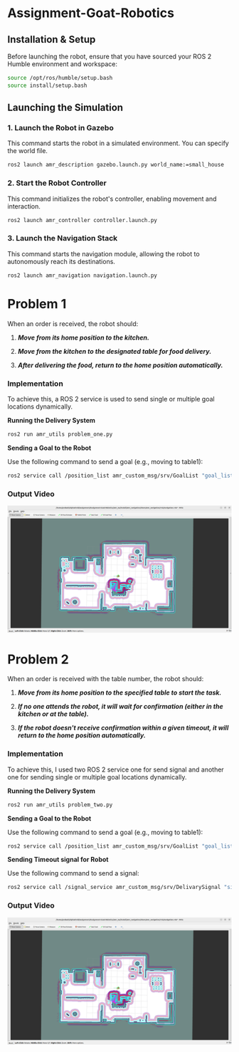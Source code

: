 # Assignment-Goat-Robotics

## Installation & Setup
Before launching the robot, ensure that you have sourced your ROS 2 Humble environment and workspace:
```bash
source /opt/ros/humble/setup.bash
source install/setup.bash
```

## Launching the Simulation

### 1. Launch the Robot in Gazebo

This command starts the robot in a simulated environment. You can specify the world file.
```bash
ros2 launch amr_description gazebo.launch.py world_name:=small_house
```
### 2. Start the Robot Controller

This command initializes the robot's controller, enabling movement and interaction.
```bash
ros2 launch amr_controller controller.launch.py
```

### 3. Launch the Navigation Stack

This command starts the navigation module, allowing the robot to autonomously reach its destinations.
```bash
ros2 launch amr_navigation navigation.launch.py
```


# Problem 1

When an order is received, the robot should:

1. ***Move from its home position to the kitchen.***

2. ***Move from the kitchen to the designated table for food delivery.***

3. ***After delivering the food, return to the home position automatically.***

### Implementation

To achieve this, a ROS 2 service is used to send single or multiple goal locations dynamically.

**Running the Delivery System**
```bash
ros2 run amr_utils problem_one.py
```
**Sending a Goal to the Robot**

Use the following command to send a goal (e.g., moving to table1):

```bash
ros2 service call /position_list amr_custom_msg/srv/GoalList "goal_list: [table1]"
```

### Output Video

[![Problem One](data/pic.png)](https://drive.google.com/file/d/1OzVE8HLD-lfVHHrgjoURyCafVJnp0MZ4/view?usp=drive_link)


# Problem 2

When an order is received with the table number, the robot should:


1. ***Move from its home position to the specified table to start the task.***

2. ***If no one attends the robot, it will wait for confirmation (either in the kitchen or at the table).***

3. ***If the robot doesn't receive confirmation within a given timeout, it will return to the home position automatically.***

### Implementation

To achieve this, I used two ROS 2 service one for send signal and another one for sending single or multiple goal locations dynamically.

**Running the Delivery System**
```bash
ros2 run amr_utils problem_two.py
```
**Sending a Goal to the Robot**

Use the following command to send a goal (e.g., moving to table1):

```bash
ros2 service call /position_list amr_custom_msg/srv/GoalList "goal_list: [table1]"
```

**Sending Timeout signal for Robot**

Use the following command to send a signal:

```bash
ros2 service call /signal_service amr_custom_msg/srv/DelivarySignal "signal: True" 
```

### Output Video


[![Problem Two](data/pic.png)](https://drive.google.com/file/d/1R61iM8AflfuBpwEZrKmjbrsb8Ob9-kjh/view?usp=drive_link)


